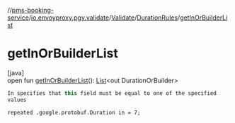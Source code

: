 //[pms-booking-service](../../../../index.md)/[io.envoyproxy.pgv.validate](../../index.md)/[Validate](../index.md)/[DurationRules](index.md)/[getInOrBuilderList](get-in-or-builder-list.md)

# getInOrBuilderList

[java]\
open fun [getInOrBuilderList](get-in-or-builder-list.md)(): [List](https://docs.oracle.com/en/java/javase/23/docs/api/java.base/java/util/List.html)&lt;out DurationOrBuilder&gt;

```kotlin
In specifies that this field must be equal to one of the specified
values

```
`repeated .google.protobuf.Duration in = 7;`